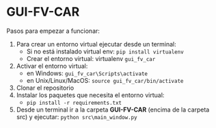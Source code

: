 # GUI-FV-CAR

Pasos para empezar a funcionar:
1. Para crear un entorno virtual ejecutar desde un terminal:
    - Si no está instalado virtual env: `pip install virtualenv`
    - Crear el entorno virtual: virtualenv `gui_fv_car`
2. Activar el entorno virtual:
    - en Windows: `gui_fv_car\Scripts\activate`
    - en Unix/Linux/MacOS: `source gui_fv_car/bin/activate`
3. Clonar el repositorio
4. Instalar los paquetes que necesita el entorno virtual:
    - `pip install -r requirements.txt`
5. Desde un terminal ir a la carpeta **GUI-FV-CAR** (encima de la carpeta src) y ejecutar:
`python src\main_window.py`
 
